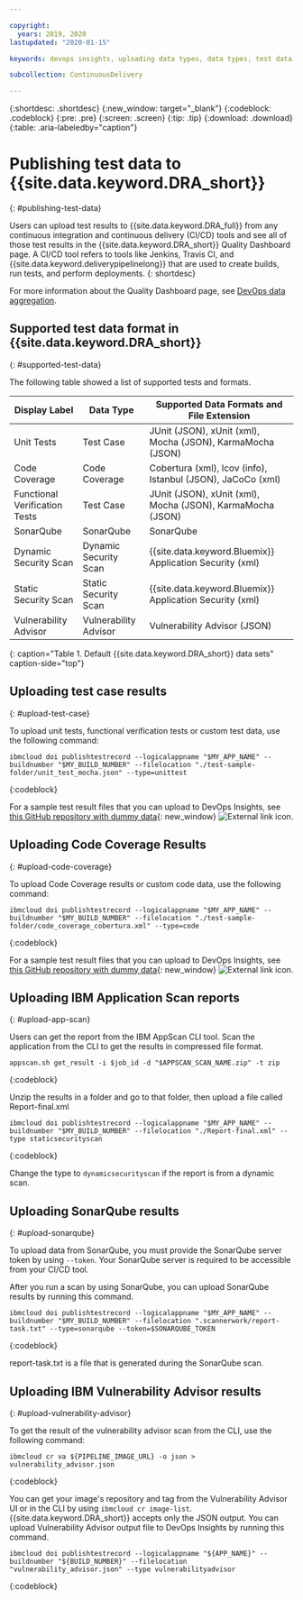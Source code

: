 ```yaml
---

copyright:
  years: 2019, 2020
lastupdated: "2020-01-15"

keywords: devops insights, uploading data types, data types, test data format, test data, unit test, code coverage, test, tests, verification, app, sonarqube, dashboard

subcollection: ContinuousDelivery

---
```


{:shortdesc: .shortdesc}
{:new_window: target="_blank"}
{:codeblock: .codeblock}
{:pre: .pre}
{:screen: .screen}
{:tip: .tip}
{:download: .download}
{:table: .aria-labeledby="caption"}

# Publishing test data to {{site.data.keyword.DRA_short}}
{: #publishing-test-data}

Users can upload test results to {{site.data.keyword.DRA_full}} from any continuous integration and continuous delivery (CI/CD) tools and see all of those test results in the {{site.data.keyword.DRA_short}} Quality Dashboard page. A CI/CD tool refers to tools like Jenkins, Travis CI, and {{site.data.keyword.deliverypipelinelong}} that are used to create builds, run tests, and perform deployments.
{: shortdesc}

For more information about the Quality Dashboard page, see [DevOps data aggregation](/docs/ContinuousDelivery?topic=ContinuousDelivery-devops-data-aggregation).


## Supported test data format in {{site.data.keyword.DRA_short}}
{: #supported-test-data}

The following table showed a list of supported tests and formats.

| Display Label                 | Data Type             | Supported Data Formats and File Extension                  |
|-------------------------------|-----------------------|------------------------------------------------------------|
| Unit Tests                    | Test Case             | JUnit (JSON), xUnit (xml), Mocha (JSON), KarmaMocha (JSON) |
| Code Coverage                 | Code Coverage         | Cobertura (xml), lcov (info), Istanbul (JSON), JaCoCo (xml)|
| Functional Verification Tests | Test Case             | JUnit (JSON), xUnit (xml), Mocha (JSON), KarmaMocha (JSON) |
| SonarQube                     | SonarQube             | SonarQube                                                  |
| Dynamic Security Scan         | Dynamic Security Scan | {{site.data.keyword.Bluemix}} Application Security (xml)   |
| Static Security Scan          | Static Security Scan  | {{site.data.keyword.Bluemix}} Application Security (xml)   |
| Vulnerability Advisor         | Vulnerability Advisor | Vulnerability Advisor (JSON)                               |
{: caption="Table 1. Default {{site.data.keyword.DRA_short}} data sets" caption-side="top"}


## Uploading test case results
{: #upload-test-case}

To upload unit tests, functional verification tests or custom test data, use the following command:

```
ibmcloud doi publishtestrecord --logicalappname "$MY_APP_NAME" --buildnumber "$MY_BUILD_NUMBER" --filelocation "./test-sample-folder/unit_test_mocha.json" --type=unittest
```
{:codeblock}

For a sample test result files that you can upload to DevOps Insights, see [this GitHub repository with dummy data](https://github.com/devops-insights/example-upload-data-format){: new_window} ![External link icon](../icons/launch-glyph.svg "External link icon"). 


## Uploading Code Coverage Results
{: #upload-code-coverage}

To upload Code Coverage results or custom code data, use the following command:

```
ibmcloud doi publishtestrecord --logicalappname "$MY_APP_NAME" --buildnumber "$MY_BUILD_NUMBER" --filelocation "./test-sample-folder/code_coverage_cobertura.xml" --type=code
```
{:codeblock}

For a sample test result files that you can upload to DevOps Insights, see [this GitHub repository with dummy data](https://github.com/devops-insights/example-upload-data-format){: new_window} ![External link icon](../icons/launch-glyph.svg "External link icon").


## Uploading IBM Application Scan reports
{: #upload-app-scan}

Users can get the report from the IBM AppScan CLI tool. Scan the application from the CLI to get the results in compressed file format.

```
appscan.sh get_result -i $job_id -d "$APPSCAN_SCAN_NAME.zip" -t zip
```
{:codeblock}

Unzip the results in a folder and go to that folder, then upload a file called Report-final.xml

```
ibmcloud doi publishtestrecord --logicalappname "$MY_APP_NAME" --buildnumber "$MY_BUILD_NUMBER" --filelocation "./Report-final.xml" --type staticsecurityscan
```
{:codeblock}

Change the type to `dynamicsecurityscan` if the report is from a dynamic scan.


## Uploading SonarQube results
{: #upload-sonarqube}

To upload data from SonarQube, you must provide the SonarQube server token by using `--token`. Your SonarQube server is required to be accessible from your CI/CD tool.

After you run a scan by using SonarQube, you can upload SonarQube results by running this command.

```
ibmcloud doi publishtestrecord --logicalappname "$MY_APP_NAME" --buildnumber "$MY_BUILD_NUMBER" --filelocation ".scannerwork/report-task.txt" --type=sonarqube --token=$SONARQUBE_TOKEN
```
{:codeblock}

report-task.txt is a file that is generated during the SonarQube scan.


## Uploading IBM Vulnerability Advisor results
{: #upload-vulnerability-advisor}

To get the result of the vulnerability advisor scan from the CLI, use the following command:

```
ibmcloud cr va ${PIPELINE_IMAGE_URL} -o json > vulnerability_advisor.json
```
{:codeblock}

You can get your image's repository and tag from the Vulnerability Advisor UI or in the CLI by using `ibmcloud cr image-list`. {{site.data.keyword.DRA_short}} accepts only the JSON output. You can upload Vulnerability Advisor output file to DevOps Insights by running this command.

```
ibmcloud doi publishtestrecord --logicalappname "${APP_NAME}" --buildnumber "${BUILD_NUMBER}" --filelocation "vulnerability_advisor.json" --type vulnerabilityadvisor
```
{:codeblock}